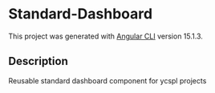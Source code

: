 # Standard-Dashboard

This project was generated with [Angular CLI](https://github.com/angular/angular-cli) version 15.1.3.

## Description

Reusable standard dashboard component for ycspl projects



